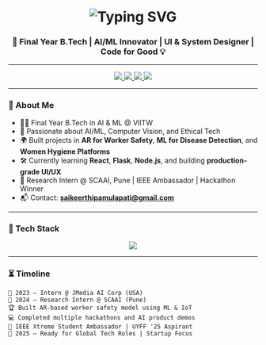 <!-- Animated Welcome Banner -->
<h1 align="center">
  <img src="https://readme-typing-svg.herokuapp.com?font=Fira+Code&weight=500&size=27&pause=700&color=FF6EC7&center=true&vCenter=true&width=800&height=60&lines=%F0%9F%91%8B+Hey%2C+I'm+Kusuma+Sai+Keerthi;AI+%7C+ML+Enthusiast+%7C+Full+Stack+Explorer;Driven+by+Curiosity+%F0%9F%94%8E+Focused+on+Impact" alt="Typing SVG" />
</h1>

<h3 align="center">
  🚀 Final Year B.Tech | AI/ML Innovator | UI & System Designer | Code for Good 💡
</h3>

---

<!-- Badges -->
<p align="center">
  <a href="https://www.linkedin.com/in/kusuma-sai-keerthi-897408275/" target="_blank">
    <img src="https://img.shields.io/badge/LinkedIn-%23C778DD?style=for-the-badge&logo=linkedin&logoColor=white" />
  </a>
  <a href="https://leetcode.com/u/whistlepamulapati/" target="_blank">
    <img src="https://img.shields.io/badge/LeetCode-%23FFA116.svg?style=for-the-badge&logo=leetcode&logoColor=black" />
  </a>
  <a href="https://www.codechef.com/users/keerthi4236" target="_blank">
    <img src="https://img.shields.io/badge/CodeChef-%235B4638.svg?style=for-the-badge&logo=codechef&logoColor=white" />
  </a>
  <a href="mailto:saikeerthipamulapati@gmail.com" target="_blank">
    <img src="https://img.shields.io/badge/Email-%23FF61A6?style=for-the-badge&logo=gmail&logoColor=white" />
  </a>
</p>

---

### 🌸 About Me

- 👩‍🎓 Final Year B.Tech in AI & ML @ VIITW  
- 🤖 Passionate about AI/ML, Computer Vision, and Ethical Tech  
- 🌍 Built projects in **AR for Worker Safety**, **ML for Disease Detection**, and **Women Hygiene Platforms**  
- 🛠️ Currently learning **React**, **Flask**, **Node.js**, and building **production-grade UI/UX**  
- 🧠 Research Intern @ SCAAI, Pune | IEEE Ambassador | Hackathon Winner  
- 📬 Contact: **saikeerthipamulapati@gmail.com**

---

### 🧠 Tech Stack

<p align="center">
  <img src="https://skillicons.dev/icons?i=python,java,javascript,html,css,react,nodejs,flask,jupyter,git,figma,vscode&theme=dark" />
</p>

---

### ⏳ Timeline

```text
📅 2023 — Intern @ JMedia AI Corp (USA)
📅 2024 — Research Intern @ SCAAI (Pune)
🏆 Built AR-based worker safety model using ML & IoT
💻 Completed multiple hackathons and AI product demos
🧠 IEEE Xtreme Student Ambassador | UYFF '25 Aspirant
🚀 2025 — Ready for Global Tech Roles | Startup Focus

